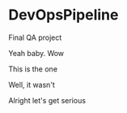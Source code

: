 # DevOpsPipeline
Final QA project 
 
 Yeah baby.
 Wow

 This is the one

 Well, it wasn't

 Alright let's get serious

 